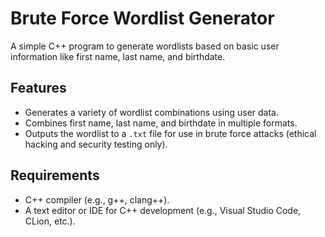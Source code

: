 # Brute Force Wordlist Generator

A simple C++ program to generate wordlists based on basic user information like first name, last name, and birthdate.

## Features

- Generates a variety of wordlist combinations using user data.
- Combines first name, last name, and birthdate in multiple formats.
- Outputs the wordlist to a `.txt` file for use in brute force attacks (ethical hacking and security testing only).

## Requirements

- C++ compiler (e.g., g++, clang++).
- A text editor or IDE for C++ development (e.g., Visual Studio Code, CLion, etc.).
